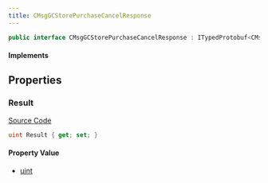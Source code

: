 ```yaml
---
title: CMsgGCStorePurchaseCancelResponse
---
```


```csharp
public interface CMsgGCStorePurchaseCancelResponse : ITypedProtobuf<CMsgGCStorePurchaseCancelResponse>, INativeHandle
```

#### Implements

## Properties

### Result

[Source Code](https://github.com/swiftly-solution/swiftlys2/blob/beta/managed/src/SwiftlyS2.Generated/Protobufs/Interfaces/CMsgGCStorePurchaseCancelResponse.cs#L13)

```csharp
uint Result { get; set; }
```

#### Property Value

- [uint](https://learn.microsoft.com/dotnet/api/system.uint32)

